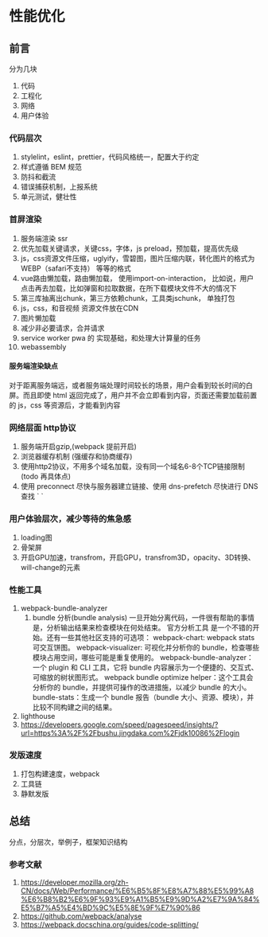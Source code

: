 # 性能优化

## 前言

分为几块

1. 代码
2. 工程化
3. 网络
4. 用户体验

### 代码层次

1. stylelint，eslint，prettier，代码风格统一，配置大于约定
2. 样式遵循 BEM 规范
3. 防抖和截流
4. 错误捕获机制，上报系统
5. 单元测试，健壮性

### 首屏渲染

1. 服务端渲染 ssr
2. 优先加载关键请求，关键css，字体，js preload，预加载，提高优先级
3. js，css资源文件压缩，uglyify，雪碧图，图片压缩内联，转化图片的格式为 WEBP（safari不支持） 等等的格式
4. vue路由懒加载，路由懒加载， 使用import-on-interaction， 比如说，用户点击再去加载，比如弹窗和拉取数据，在所下载模块文件不大的情况下
5. 第三库抽离出chunk，第三方依赖chunk，工具类jschunk， 单独打包
6. js，css，和音视频 资源文件放在CDN
7. 图片懒加载
8. 减少非必要请求，合并请求
9. service worker pwa 的 实现基础，和处理大计算量的任务
10. webassembly

#### 服务端渲染缺点

对于距离服务端远，或者服务端处理时间较长的场景，用户会看到较长时间的白屏。而且即使 html 返回完成了，用户并不会立即看到内容，页面还需要加载前置的 js，css 等资源后，才能看到内容

### 网络层面 http协议

1. 服务端开启gzip,(webpack 提前开启)
2. 浏览器缓存机制 (强缓存和协商缓存)
3. 使用http2协议，不用多个域名加载，没有同一个域名6-8个TCP链接限制 (todo 再具体点)
4. 使用 preconnect 尽快与服务器建立链接、使用 dns-prefetch 尽快进行 DNS 查找
   `
    <link rel="dns-prefetch" href="//fonts.googleapis.com">`

### 用户体验层次，减少等待的焦急感

1. loading图
2. 骨架屏
3. 开启GPU加速，transfrom，开启GPU，transfrom3D，opacity、3D转换、will-change的元素

### 性能工具

1. webpack-bundle-analyzer
   1. bundle 分析(bundle analysis)
    一旦开始分离代码，一件很有帮助的事情是，分析输出结果来检查模块在何处结束。 官方分析工具 是一个不错的开始。还有一些其他社区支持的可选项：
    webpack-chart: webpack stats 可交互饼图。
    webpack-visualizer: 可视化并分析你的 bundle，检查哪些模块占用空间，哪些可能是重复使用的。
    webpack-bundle-analyzer：一个 plugin 和 CLI 工具，它将 bundle 内容展示为一个便捷的、交互式、可缩放的树状图形式。
    webpack bundle optimize helper：这个工具会分析你的 bundle，并提供可操作的改进措施，以减少 bundle 的大小。
    bundle-stats：生成一个 bundle 报告（bundle 大小、资源、模块），并比较不同构建之间的结果。
2. lighthouse
3. <https://developers.google.com/speed/pagespeed/insights/?url=https%3A%2F%2Fbushu.jingdaka.com%2Fjdk10086%2Flogin>

### 发版速度

1. 打包构建速度，webpack
2. 工具链
3. 静默发版

## 总结

分点，分层次，举例子，框架知识结构

### 参考文献

1. <https://developer.mozilla.org/zh-CN/docs/Web/Performance/%E6%B5%8F%E8%A7%88%E5%99%A8%E6%B8%B2%E6%9F%93%E9%A1%B5%E9%9D%A2%E7%9A%84%E5%B7%A5%E4%BD%9C%E5%8E%9F%E7%90%86>
2. <https://github.com/webpack/analyse>
3. <https://webpack.docschina.org/guides/code-splitting/>
